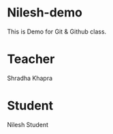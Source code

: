 # Nilesh-demo
This  is Demo for Git &amp; Github class.

# Teacher 
Shradha Khapra


# Student 
Nilesh Student

